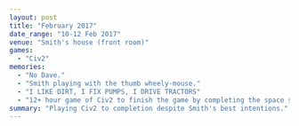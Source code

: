 ```yaml
---
layout: post
title: "February 2017"
date_range: "10-12 Feb 2017"
venue: "Smith's house (front room)"
games:
  - "Civ2"
memories:
  - "No Dave."
  - "Smith playing with the thumb wheely-mouse."
  - "I LIKE DIRT, I FIX PUMPS, I DRIVE TRACTORS"
  - "12+ hour game of Civ2 to finish the game by completing the space station.<br>Smith adamant that Toby and Ian conspired for peace in the U.N. behind his back."
summary: "Playing Civ2 to completion despite Smith's best intentions."
---
```

